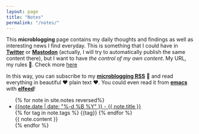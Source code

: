 ```yaml
---
layout: page
title: "Notes"
permalink: "/notes/"
---
```


This **microblogging** page contains my daily thoughts and findings as
well as interesting news I find everyday. This is something that I
could have in [**Twitter**](https://twitter.com/unmonoqueteclea) or
[**Mastodon**](https://mastodon.social/@unmonoqueteclea) (actually, I
will try to automatically publish the same content there), but I want
to have *the control of my own content*. My URL, my rules 📣. Check
more [here](../2020/hello-world-again/#microblogging)

In this way, you can subscribe to my [**microblogging
 RSS**](../journal_feed.xml) 📮 and read everything in beautiful ❤
 plain text ❤. You could even read it from
 [**emacs**](https://www.gnu.org/software/emacs/) with
 [**elfeed**](https://github.com/skeeto/elfeed)!


<ul>
  {% for note in site.notes reversed%}
    <li>
      <a href="{{ note.url }}">
      {{note.date | date: "%-d %B %Y" }}
       -
      {{ note.title }}
      </a>
      <div>
      {% for tag in note.tags %}
      <span class="tag-label">{{tag}}</span>
      {% endfor %}
      </div>
      <div>
          {{ note.content }}
      </div>
    </li>
  {% endfor %}
</ul>

